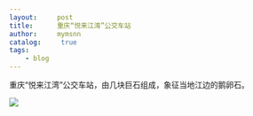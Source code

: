 ```yaml
---
layout:     post
title:      重庆“悦来江湾”公交车站
author:     mymsnn
catalog: 	 true
tags:
    - blog
---
```

重庆“悦来江湾”公交车站，由几块巨石组成，象征当地江边的鹅卵石。

![](https://pic.imgdb.cn/item/66b604f9d9c307b7e9b951f3.webp)


